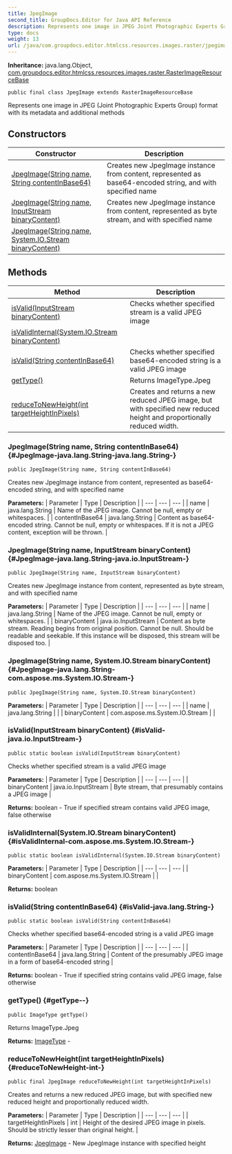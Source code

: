 ```yaml
---
title: JpegImage
second_title: GroupDocs.Editor for Java API Reference
description: Represents one image in JPEG Joint Photographic Experts Group format with its metadata and additional methods
type: docs
weight: 13
url: /java/com.groupdocs.editor.htmlcss.resources.images.raster/jpegimage/
---
```

**Inheritance:**
java.lang.Object, [com.groupdocs.editor.htmlcss.resources.images.raster.RasterImageResourceBase](../../com.groupdocs.editor.htmlcss.resources.images.raster/rasterimageresourcebase)
```
public final class JpegImage extends RasterImageResourceBase
```

Represents one image in JPEG (Joint Photographic Experts Group) format with its metadata and additional methods
## Constructors

| Constructor | Description |
| --- | --- |
| [JpegImage(String name, String contentInBase64)](#JpegImage-java.lang.String-java.lang.String-) | Creates new JpegImage instance from content, represented as base64-encoded string, and with specified name |
| [JpegImage(String name, InputStream binaryContent)](#JpegImage-java.lang.String-java.io.InputStream-) | Creates new JpegImage instance from content, represented as byte stream, and with specified name |
| [JpegImage(String name, System.IO.Stream binaryContent)](#JpegImage-java.lang.String-com.aspose.ms.System.IO.Stream-) |  |
## Methods

| Method | Description |
| --- | --- |
| [isValid(InputStream binaryContent)](#isValid-java.io.InputStream-) | Checks whether specified stream is a valid JPEG image |
| [isValidInternal(System.IO.Stream binaryContent)](#isValidInternal-com.aspose.ms.System.IO.Stream-) |  |
| [isValid(String contentInBase64)](#isValid-java.lang.String-) | Checks whether specified base64-encoded string is a valid JPEG image |
| [getType()](#getType--) | Returns ImageType.Jpeg |
| [reduceToNewHeight(int targetHeightInPixels)](#reduceToNewHeight-int-) | Creates and returns a new reduced JPEG image, but with specified new reduced height and proportionally reduced width. |
### JpegImage(String name, String contentInBase64) {#JpegImage-java.lang.String-java.lang.String-}
```
public JpegImage(String name, String contentInBase64)
```


Creates new JpegImage instance from content, represented as base64-encoded string, and with specified name

**Parameters:**
| Parameter | Type | Description |
| --- | --- | --- |
| name | java.lang.String | Name of the JPEG image. Cannot be null, empty or whitespaces. |
| contentInBase64 | java.lang.String | Content as base64-encoded string. Cannot be null, empty or whitespaces. If it is not a JPEG content, exception will be thrown. |

### JpegImage(String name, InputStream binaryContent) {#JpegImage-java.lang.String-java.io.InputStream-}
```
public JpegImage(String name, InputStream binaryContent)
```


Creates new JpegImage instance from content, represented as byte stream, and with specified name

**Parameters:**
| Parameter | Type | Description |
| --- | --- | --- |
| name | java.lang.String | Name of the JPEG image. Cannot be null, empty or whitespaces. |
| binaryContent | java.io.InputStream | Content as byte stream. Reading begins from original position. Cannot be null. Should be readable and seekable. If this instance will be disposed, this stream will be disposed too. |

### JpegImage(String name, System.IO.Stream binaryContent) {#JpegImage-java.lang.String-com.aspose.ms.System.IO.Stream-}
```
public JpegImage(String name, System.IO.Stream binaryContent)
```




**Parameters:**
| Parameter | Type | Description |
| --- | --- | --- |
| name | java.lang.String |  |
| binaryContent | com.aspose.ms.System.IO.Stream |  |

### isValid(InputStream binaryContent) {#isValid-java.io.InputStream-}
```
public static boolean isValid(InputStream binaryContent)
```


Checks whether specified stream is a valid JPEG image

**Parameters:**
| Parameter | Type | Description |
| --- | --- | --- |
| binaryContent | java.io.InputStream | Byte stream, that presumably contains a JPEG image |

**Returns:**
boolean - True if specified stream contains valid JPEG image, false otherwise
### isValidInternal(System.IO.Stream binaryContent) {#isValidInternal-com.aspose.ms.System.IO.Stream-}
```
public static boolean isValidInternal(System.IO.Stream binaryContent)
```




**Parameters:**
| Parameter | Type | Description |
| --- | --- | --- |
| binaryContent | com.aspose.ms.System.IO.Stream |  |

**Returns:**
boolean
### isValid(String contentInBase64) {#isValid-java.lang.String-}
```
public static boolean isValid(String contentInBase64)
```


Checks whether specified base64-encoded string is a valid JPEG image

**Parameters:**
| Parameter | Type | Description |
| --- | --- | --- |
| contentInBase64 | java.lang.String | Content of the presumably JPEG image in a form of base64-encoded string |

**Returns:**
boolean - True if specified string contains valid JPEG image, false otherwise
### getType() {#getType--}
```
public ImageType getType()
```


Returns ImageType.Jpeg

**Returns:**
[ImageType](../../com.groupdocs.editor.htmlcss.resources.images/imagetype) - 
### reduceToNewHeight(int targetHeightInPixels) {#reduceToNewHeight-int-}
```
public final JpegImage reduceToNewHeight(int targetHeightInPixels)
```


Creates and returns a new reduced JPEG image, but with specified new reduced height and proportionally reduced width.

**Parameters:**
| Parameter | Type | Description |
| --- | --- | --- |
| targetHeightInPixels | int | Height of the desired JPEG image in pixels. Should be strictly lesser than original height. |

**Returns:**
[JpegImage](../../com.groupdocs.editor.htmlcss.resources.images.raster/jpegimage) - New JpegImage instance with specified height

